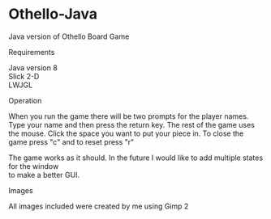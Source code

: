 # Othello-Java
Java version of Othello Board Game

Requirements

Java version 8  
Slick 2-D  
LWJGL  

Operation

When you run the game there will be two prompts for the player names. 
Type your name and then press the return key.
The rest of the game uses the mouse.
Click the space you want to put your piece in.
To close the game press "c" and to reset press "r" 

The game works as it should. In the future I would like to add multiple states for the window  
to make a better GUI.

Images 

All images included were created by me using Gimp 2